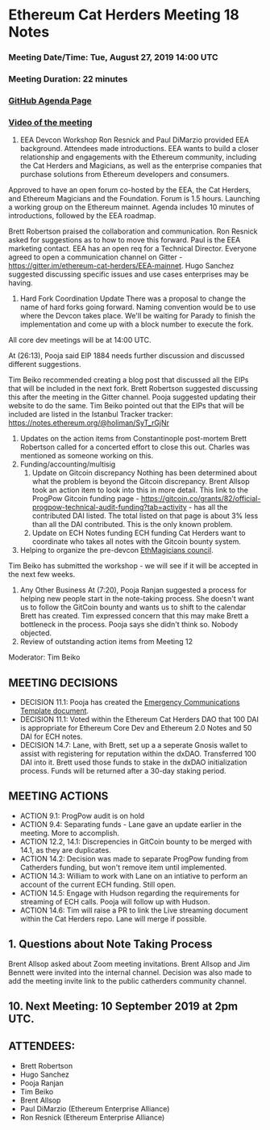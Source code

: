 # Ethereum Cat Herders Meeting 18 Notes
### Meeting Date/Time: Tue, August 27, 2019 14:00 UTC
### Meeting Duration: 22 minutes
### [GitHub Agenda Page](https://github.com/ethereum-cat-herders/PM/issues/86)
### [Video of the meeting](https://www.youtube.com/watch?v=TchZf72fNks&feature=youtu.be)

1. EEA Devcon Workshop
Ron Resnick and Paul DiMarzio provided EEA background. Attendees made introductions. EEA wants to build a closer relationship and engagements with the Ethereum community, including the Cat Herders and Magicians, as well as the enterprise companies that purchase solutions from Ethereum developers and consumers. 

Approved to have an open forum co-hosted by the EEA, the Cat Herders, and Ethereum Magicians and the Foundation. Forum is 1.5 hours. Launching a working group on the Ethereum mainnet. Agenda includes 10 minutes of introductions, followed by the EEA roadmap. 

Brett Robertson praised the collaboration and communication. Ron Resnick asked for suggestions as to how to move this forward. Paul is the EEA marketing contact. EEA has an open req for a Technical Director. Everyone agreed to open a communication channel on Gitter - https://gitter.im/ethereum-cat-herders/EEA-mainnet. Hugo Sanchez suggested discussing specific issues and use cases enterprises may be having. 
1. Hard Fork Coordination Update
There was a proposal to change the name of hard forks going forward. Naming convention would be to use where the Devcon takes place. We'll be waiting for Parady to finish the implementation and come up with a block number to execute the fork. 

All core dev meetings will be at 14:00 UTC. 

At (26:13), Pooja said EIP 1884 needs further discussion and discussed different suggestions. 

Tim Beiko recommended creating a blog post that discussed all the EIPs that will be included in the next fork. Brett Robertson suggested discussing this after the meeting in the Gitter channel. Pooja suggested updating their website to do the same. Tim Beiko pointed out that the EIPs that will be included are listed in the Istanbul Tracker tracker: https://notes.ethereum.org/@holiman/SyT_rGjNr
1. Updates on the action items from Constantinople post-mortem
Brett Robertson called for a concerted effort to close this out. Charles was mentioned as someone working on this. 
1. Funding/accounting/multisig 
   1. Update on Gitcoin discrepancy
Nothing has been determined about what the problem is beyond the Gitcoin discrepancy. Brent Allsop took an action item to look into this in more detail. This link to the ProgPow Gitcoin funding page - https://gitcoin.co/grants/82/official-progpow-technical-audit-funding?tab=activity - has all the contributed DAI listed. The total listed on that page is about 3% less than all the DAI contributed. This is the only known problem.
   1. Update on ECH Notes funding ECH funding
   Cat Herders want to coordinate who takes all notes with the Gitcoin bounty system. 
1. Helping to organize the pre-devcon [EthMagicians council](https://ethereum-magicians.org/t/council-of-osaka-date-and-place/3367/16).


Tim Beiko has submitted the workshop - we will see if it will be accepted in the next few weeks. 
1. Any Other Business
At (7:20), Pooja Ranjan suggested a process for helping new people start in the note-taking process. She doesn't want us to follow the GitCoin bounty and wants us to shift to the calendar Brett has created. Tim expressed concern that this may make Brett a bottleneck in the process. Pooja says she didn't think so. Nobody objected. 
1. Review of outstanding action items from Meeting 12

Moderator: Tim Beiko

## MEETING DECISIONS
- DECISION 11.1: Pooja has created the [Emergency Communications Template document](https://github.com/poojaranjan/ECH-PM/blob/master/Constantinople%20Postmortem%20Report/EmergencyCommTemplate.md).
- DECISION 11.1: Voted within the Ethereum Cat Herders DAO that 100 DAI is appropriate for Ethereum Core Dev and Ethereum 2.0 Notes and 50 DAI for ECH notes.
- DECISION 14.7: Lane, with Brett, set up a a seperate Gnosis wallet to assist with registering for reputation within the dxDAO. Transferred 100 DAI into it. Brett used those funds to stake in the dxDAO initialization process. Funds will be returned after a 30-day staking period. 

## MEETING ACTIONS
- ACTION 9.1: ProgPow audit is on hold
- ACTION 9.4: Separating funds - Lane gave an update earlier in the meeting. More to accomplish. 
- ACTION 12.2, 14.1: Discrepencies in GitCoin bounty to be merged with 14.1, as they are duplicates.
- ACTION 14.2: Decision was made to separate ProgPow funding from Catherders funding, but won't remove item until implemented.
- ACTION 14.3: William to work with Lane on an intiative to perform an account of the current ECH funding. Still open. 
- ACTION 14.5: Engage with Hudson regarding the requirements for streaming of ECH calls. Pooja will follow up with Hudson.
- ACTION 14.6: Tim will raise a PR to link the Live streaming document within the Cat Herders repo. Lane will merge if possible. 

## 1. Questions about Note Taking Process

Brent Allsop asked about Zoom meeting invitations. Brent Allsop and Jim Bennett were invited into the internal channel. Decision was also made to add the meeting invite link to the public catherders community channel. 

## 10. Next Meeting: 10 September 2019 at 2pm UTC.

## ATTENDEES:

- Brett Robertson
- Hugo Sanchez
- Pooja Ranjan
- Tim Beiko
- Brent Allsop
- Paul DiMarzio (Ethereum Enterprise Alliance)
- Ron Resnick (Ethereum Enterprise Alliance)
